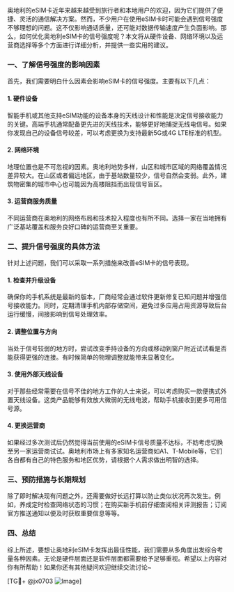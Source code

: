 奥地利的eSIM卡近年来越来越受到旅行者和本地用户的欢迎，因为它们提供了便捷、灵活的通信解决方案。然而，不少用户在使用eSIM卡时可能会遇到信号强度不够理想的问题。这不仅影响通话质量，还可能对数据传输速度产生负面影响。那么，如何优化奥地利eSIM卡的信号强度呢？本文将从硬件设备、网络环境以及运营商选择等多个方面进行详细分析，并提供一些实用的建议。

### 一、了解信号强度的影响因素

首先，我们需要明白什么因素会影响eSIM卡的信号强度。主要有以下几点：

#### 1. 硬件设备
智能手机或其他支持eSIM功能的设备本身的天线设计和性能是决定信号接收能力的关键。高端手机通常配备更先进的天线技术，能够更好地捕捉无线电信号。如果你发现自己的设备信号较差，可以考虑更换为支持最新5G或4G LTE标准的机型。

#### 2. 网络环境
地理位置也是不可忽视的因素。奥地利地势多样，山区和城市区域的网络覆盖情况差异较大。在山区或者偏远地区，由于基站数量较少，信号自然会变弱。此外，建筑物密集的城市中心也可能因为高楼阻挡而出现信号盲区。

#### 3. 运营商服务质量
不同运营商在奥地利的网络布局和技术投入程度也有所不同。选择一家在当地拥有广泛基站覆盖和服务良好口碑的运营商至关重要。

### 二、提升信号强度的具体方法

针对上述问题，我们可以采取一系列措施来改善eSIM卡的信号表现。

#### 1. 检查并升级设备
确保你的手机系统是最新的版本，厂商经常会通过软件更新修复已知问题并增强信号接收能力。同时，定期清理手机内部存储空间，避免过多应用占用资源导致后台运行缓慢，间接影响到信号处理效率。

#### 2. 调整位置与方向
当处于信号较弱的地方时，尝试改变手持设备的方向或移动到窗户附近试试看是否能获得更强的连接。有时候简单的物理调整就能带来显著变化。

#### 3. 使用外部天线设备
对于那些经常需要在信号不佳的地方工作的人士来说，可以考虑购买一款便携式外置天线设备。这类产品能够有效放大微弱的无线电波，帮助手机接收到更多可用信号源。

#### 4. 更换运营商
如果经过多次测试后仍然觉得当前使用的eSIM卡信号质量不达标，不妨考虑切换至另一家运营商试试。奥地利市场上有多家知名运营商如A1、T-Mobile等，它们各自都有自己的特色服务和地区优势，请根据个人需求做出明智的选择。

### 三、预防措施与长期规划

除了即时解决现有问题之外，还需要做好长远打算以防止类似状况再次发生。例如，养成定时检查网络状态的习惯；在购买新手机前仔细查阅相关评测报告；订阅官方推送通知以便及时获取重要信息等等。

### 四、总结

综上所述，要想让奥地利eSIM卡发挥出最佳性能，我们需要从多角度出发综合考量各种因素。无论是硬件层面还是软件层面都需要给予足够重视。希望以上内容对你有所帮助！如果你还有其他疑问欢迎继续交流讨论~

[TG💪+ @jx0703 ![Image](https://github.com/user-attachments/assets/dbca1d08-cadb-493c-b0ec-ad6f7a83f270)]